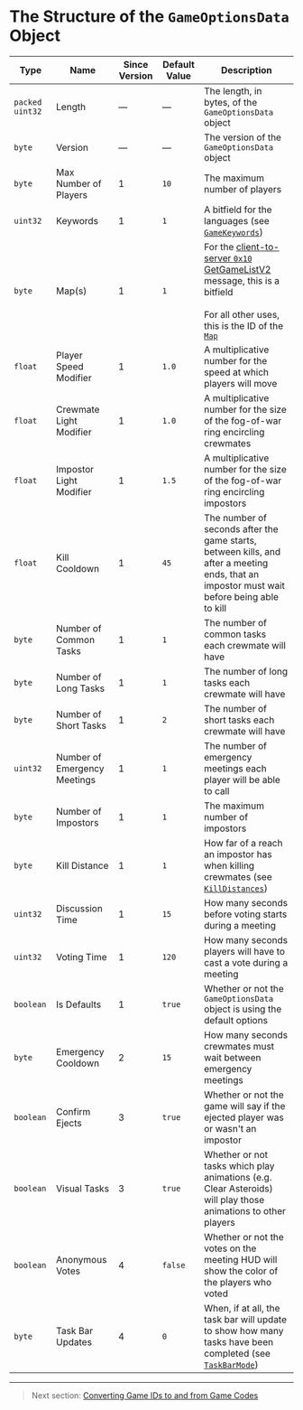# The Structure of the `GameOptionsData` Object

| Type | Name | Since Version | Default Value | Description |
| --- | --- | --- | --- | --- |
| `packed uint32` | Length | &mdash; | &mdash; | The length, in bytes, of the `GameOptionsData` object |
| `byte` | Version | &mdash; | &mdash; | The version of the `GameOptionsData` object |
| `byte` | Max Number of Players | 1 | `10` | The maximum number of players |
| `uint32` | Keywords | 1 | `1` | A bitfield for the languages (see [`GameKeywords`](../01_packet_structure/06_enums.md#gamekeywords)) |
| `byte` | Map(s) | 1 | `1` | For the [client-to-server `0x10` GetGameListV2](../02_root_message_types/16_getgamelistv2.md#request-client-to-server) message, this is a bitfield<br><br>For all other uses, this is the ID of the [`Map`](../01_packet_structure/06_enums.md#map) |
| `float` | Player Speed Modifier | 1 | `1.0` | A multiplicative number for the speed at which players will move |
| `float` | Crewmate Light Modifier | 1 | `1.0` | A multiplicative number for the size of the fog-of-war ring encircling crewmates |
| `float` | Impostor Light Modifier | 1 | `1.5` | A multiplicative number for the size of the fog-of-war ring encircling impostors |
| `float` | Kill Cooldown | 1 | `45` | The number of seconds after the game starts, between kills, and after a meeting ends, that an impostor must wait before being able to kill |
| `byte` | Number of Common Tasks | 1 | `1` | The number of common tasks each crewmate will have |
| `byte` | Number of Long Tasks | 1 | `1` | The number of long tasks each crewmate will have |
| `byte` | Number of Short Tasks | 1 | `2` | The number of short tasks each crewmate will have |
| `uint32` | Number of Emergency Meetings | 1 | `1` | The number of emergency meetings each player will be able to call |
| `byte` | Number of Impostors | 1 | `1` | The maximum number of impostors |
| `byte` | Kill Distance | 1 | `1` | How far of a reach an impostor has when killing crewmates (see [`KillDistances`](../01_packet_structure/06_enums.md#killdistances)) |
| `uint32` | Discussion Time | 1 | `15` | How many seconds before voting starts during a meeting |
| `uint32` | Voting Time | 1 | `120` | How many seconds players will have to cast a vote during a meeting |
| `boolean` | Is Defaults | 1 | `true` | Whether or not the `GameOptionsData` object is using the default options |
| `byte` | Emergency Cooldown | 2 | `15` | How many seconds crewmates must wait between emergency meetings |
| `boolean` | Confirm Ejects | 3 | `true` | Whether or not the game will say if the ejected player was or wasn't an impostor |
| `boolean` | Visual Tasks | 3 | `true` | Whether or not tasks which play animations (e.g. Clear Asteroids) will play those animations to other players |
| `boolean` | Anonymous Votes | 4 | `false` | Whether or not the votes on the meeting HUD will show the color of the players who voted |
| `byte` | Task Bar Updates | 4 | `0` | When, if at all, the task bar will update to show how many tasks have been completed (see [`TaskBarMode`](../01_packet_structure/06_enums.md#taskbarmode)) |

---

> Next section: [Converting Game IDs to and from Game Codes](02_converting_game_ids_to_and_from_game_codes.md)
